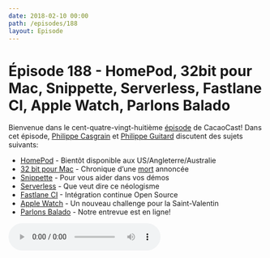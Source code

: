 ```yaml
---
date: 2018-02-10 00:00
path: /episodes/188
layout: Episode
---
```

# Épisode 188 - HomePod, 32bit pour Mac, Snippette, Serverless, Fastlane CI, Apple Watch, Parlons Balado
<p>Bienvenue dans le cent-quatre-vingt-huitième <a href="https://cacaocast.com/media/cacaocast_188.mp3" title="CacaoCast Episode 188">épisode</a> de CacaoCast! Dans cet épisode, <a href="http://www.twitter.com/philippec" title="Philippe Casgrain sur Twitter">Philippe Casgrain</a> et <a href="http://www.twitter.com/philippeguitard" title="Philippe Guitard sur Twitter">Philippe Guitard</a> discutent des sujets suivants:</p>
<ul><li><a href="https://www.apple.com/homepod/" title="HomePod">HomePod</a> - Bientôt disponible aux US/Angleterre/Australie </li>
<li><a href="https://developer.apple.com/news/?id=01242018d" title="32 bit pour Mac">32 bit pour Mac</a> - Chronique d’une <a href="https://twitter.com/jckarter/status/958749452881113088">mort</a> annoncée</li>
<li><a href="http://Snippette.com" title="Snippette">Snippette</a> - Pour vous aider dans vos démos</li>
<li><a href="http://thepowerofserverless.info/" title="Serverless">Serverless</a> - Que veut dire ce néologisme</li>
<li><a href="https://github.com/fastlane/ci" title="Fastlane CI">Fastlane CI</a> - Intégration continue Open Source</li>
<li><a href="https://9to5mac.com/2018/02/02/february-apple-watch-activity-challenge-heart-month/" title="Apple Watch">Apple Watch</a> - Un nouveau challenge pour la Saint-Valentin</li>
<li><a href="https://baladoquebec.ca/#!/parlons-balado/parlons-balado-cacaocast" title="Parlons Balado">Parlons Balado</a> - Notre entrevue est en ligne!</li>
</ul>
<p><audio controls><source src="https://cacaocast.com/media/cacaocast_188.mp3" type="audio/mpeg"><source src="https://cacaocast.com/media/cacaocast_188.mp3" type="audio/mp4">Votre navigateur ne supporte pas l'élément audio / Your browser does not support the audio element.</audio></p>
